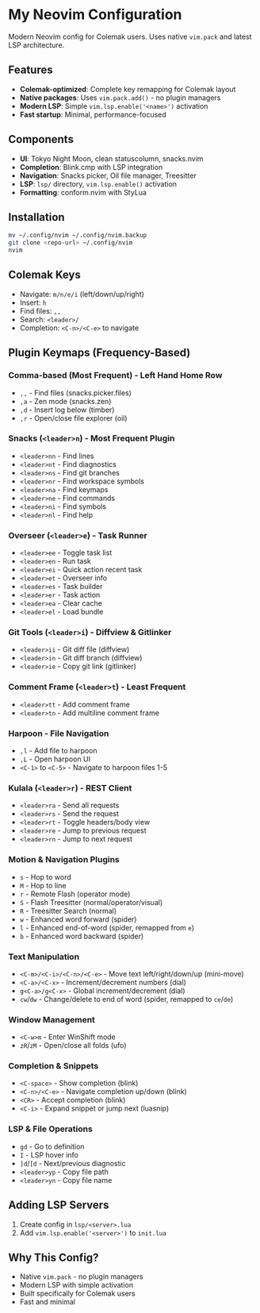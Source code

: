 # My Neovim Configuration

Modern Neovim config for Colemak users. Uses native `vim.pack` and latest LSP architecture.

## Features

- **Colemak-optimized**: Complete key remapping for Colemak layout
- **Native packages**: Uses `vim.pack.add()` - no plugin managers
- **Modern LSP**: Simple `vim.lsp.enable('<name>')` activation
- **Fast startup**: Minimal, performance-focused

## Components

- **UI**: Tokyo Night Moon, clean statuscolumn, snacks.nvim
- **Completion**: Blink.cmp with LSP integration
- **Navigation**: Snacks picker, Oil file manager, Treesitter
- **LSP**: `lsp/` directory, `vim.lsp.enable()` activation
- **Formatting**: conform.nvim with StyLua

## Installation

```bash
mv ~/.config/nvim ~/.config/nvim.backup
git clone <repo-url> ~/.config/nvim
nvim
```

## Colemak Keys

- Navigate: `m/n/e/i` (left/down/up/right)
- Insert: `h`
- Find files: `,,`
- Search: `<leader>/`
- Completion: `<C-n>/<C-e>` to navigate

## Plugin Keymaps (Frequency-Based)

### Comma-based (Most Frequent) - Left Hand Home Row
- `,,` - Find files (snacks.picker.files)
- `,a` - Zen mode (snacks.zen)
- `,d` - Insert log below (timber)
- `,r` - Open/close file explorer (oil)

### Snacks (`<leader>n`) - Most Frequent Plugin
- `<leader>nn` - Find lines
- `<leader>nt` - Find diagnostics  
- `<leader>ns` - Find git branches
- `<leader>nr` - Find workspace symbols
- `<leader>na` - Find keymaps
- `<leader>ne` - Find commands
- `<leader>ni` - Find symbols
- `<leader>nl` - Find help

### Overseer (`<leader>e`) - Task Runner
- `<leader>ee` - Toggle task list
- `<leader>en` - Run task
- `<leader>ei` - Quick action recent task
- `<leader>et` - Overseer info
- `<leader>es` - Task builder
- `<leader>er` - Task action
- `<leader>ea` - Clear cache
- `<leader>el` - Load bundle

### Git Tools (`<leader>i`) - Diffview & Gitlinker
- `<leader>ii` - Git diff file (diffview)
- `<leader>in` - Git diff branch (diffview)
- `<leader>ie` - Copy git link (gitlinker)

### Comment Frame (`<leader>t`) - Least Frequent
- `<leader>tt` - Add comment frame
- `<leader>tn` - Add multiline comment frame

### Harpoon - File Navigation
- `,l` - Add file to harpoon
- `,L` - Open harpoon UI
- `<C-1>` to `<C-5>` - Navigate to harpoon files 1-5

### Kulala (`<leader>r`) - REST Client
- `<leader>ra` - Send all requests
- `<leader>rs` - Send the request
- `<leader>rt` - Toggle headers/body view
- `<leader>re` - Jump to previous request
- `<leader>rn` - Jump to next request

### Motion & Navigation Plugins
- `s` - Hop to word
- `M` - Hop to line
- `r` - Remote Flash (operator mode)
- `S` - Flash Treesitter (normal/operator/visual)
- `R` - Treesitter Search (normal)
- `w` - Enhanced word forward (spider)
- `l` - Enhanced end-of-word (spider, remapped from `e`)
- `b` - Enhanced word backward (spider)

### Text Manipulation
- `<C-m>/<C-i>/<C-n>/<C-e>` - Move text left/right/down/up (mini-move)
- `<C-a>/<C-x>` - Increment/decrement numbers (dial)
- `g<C-a>/g<C-x>` - Global increment/decrement (dial)
- `cw`/`dw` - Change/delete to end of word (spider, remapped to `ce`/`de`)

### Window Management
- `<C-w>m` - Enter WinShift mode
- `zR`/`zM` - Open/close all folds (ufo)

### Completion & Snippets
- `<C-space>` - Show completion (blink)
- `<C-n>/<C-e>` - Navigate completion up/down (blink)
- `<CR>` - Accept completion (blink)
- `<C-i>` - Expand snippet or jump next (luasnip)

### LSP & File Operations
- `gd` - Go to definition
- `I` - LSP hover info
- `]d`/`[d` - Next/previous diagnostic
- `<leader>yp` - Copy file path
- `<leader>yn` - Copy file name

## Adding LSP Servers

1. Create config in `lsp/<server>.lua`
2. Add `vim.lsp.enable('<server>')` to `init.lua`

## Why This Config?

- Native `vim.pack` - no plugin managers
- Modern LSP with simple activation
- Built specifically for Colemak users
- Fast and minimal
